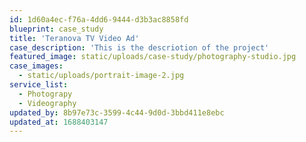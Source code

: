 ```yaml
---
id: 1d60a4ec-f76a-4dd6-9444-d3b3ac8858fd
blueprint: case_study
title: 'Teranova TV Video Ad'
case_description: 'This is the descriotion of the project'
featured_image: static/uploads/case-study/photography-studio.jpg
case_images:
  - static/uploads/portrait-image-2.jpg
service_list:
  - Photograpy
  - Videography
updated_by: 8b97e73c-3599-4c44-9d0d-3bbd411e8ebc
updated_at: 1688403147
---
```


